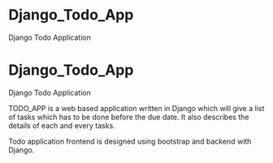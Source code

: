 # Django_Todo_App
Django Todo Application
# Django_Todo_App
Django Todo Application

TODO_APP is a web based application written in Django which will give a list of tasks which has to be done before the due date.
It also describes the details of each and every tasks.

Todo application frontend is designed using bootstrap and backend with Django.

